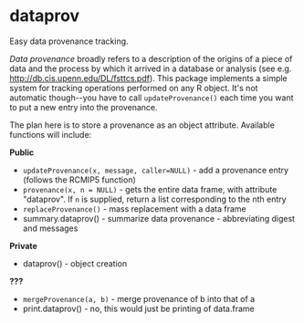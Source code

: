 # dataprov
Easy data provenance tracking.

*Data provenance* broadly refers to a description of the origins of a piece of data and the process by which it arrived in a database or analysis (see e.g. http://db.cis.upenn.edu/DL/fsttcs.pdf). This package implements a simple system for tracking operations performed on any R object. It's not automatic though--you have to call `updateProvenance()` each time you want to put a new entry into the provenance.

The plan here is to store a provenance as an object attribute. Available functions will include:

**Public**
* `updateProvenance(x, message, caller=NULL)` - add a provenance entry (follows the RCMIP5 function)
* `provenance(x, n = NULL)` - gets the entire data frame, with attribute "dataprov". If `n` is supplied, return a list corresponding to the nth entry
* `replaceProvenance()` - mass replacement with a data frame
* summary.dataprov() - summarize data provenance - abbreviating digest and messages

**Private**
* dataprov() - object creation

**???**
* `mergeProvenance(a, b)` - merge provenance of b into that of a
* print.dataprov() - no, this would just be printing of data.frame
